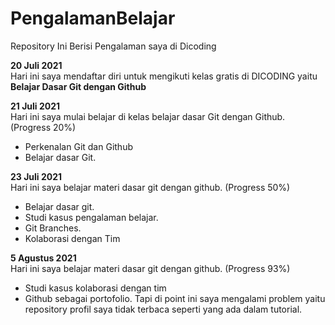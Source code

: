 # PengalamanBelajar
Repository Ini Berisi Pengalaman saya di Dicoding 

**20 Juli 2021**  
Hari ini saya mendaftar diri untuk mengikuti kelas gratis di DICODING yaitu  
**Belajar Dasar Git dengan Github**

**21 Juli 2021**  
Hari ini saya mulai belajar di kelas belajar dasar Git dengan Github. (Progress 20%)
  * Perkenalan Git dan Github 
  * Belajar dasar Git. 

**23 Juli 2021**  
Hari ini saya belajar materi dasar git dengan github. (Progress 50%)
  * Belajar dasar git.
  * Studi kasus pengalaman belajar. 
  * Git Branches. 
  * Kolaborasi dengan Tim 

**5 Agustus 2021**  
Hari ini saya belajar materi dasar git dengan github. (Progress 93%)
 * Studi kasus kolaborasi dengan tim 
 * Github sebagai portofolio. Tapi di point ini saya mengalami problem yaitu repository profil saya tidak terbaca seperti yang ada dalam tutorial. 
